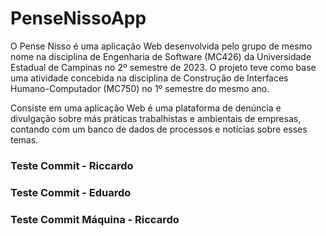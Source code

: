 # PenseNissoApp
  O Pense Nisso é uma aplicação Web desenvolvida pelo grupo de mesmo nome na disciplina de Engenharia de Software (MC426) da Universidade Estadual de Campinas no 2º semestre de 2023. O projeto teve como base uma atividade concebida na disciplina de Construção de Interfaces Humano-Computador (MC750) no 1º semestre do mesmo ano.

  Consiste em uma aplicação Web é uma plataforma de denúncia e divulgação sobre más práticas trabalhistas e ambientais de empresas, contando com um banco de dados de processos e notícias sobre esses temas.


### Teste Commit - Riccardo
### Teste Commit - Eduardo
### Teste Commit Máquina - Riccardo
